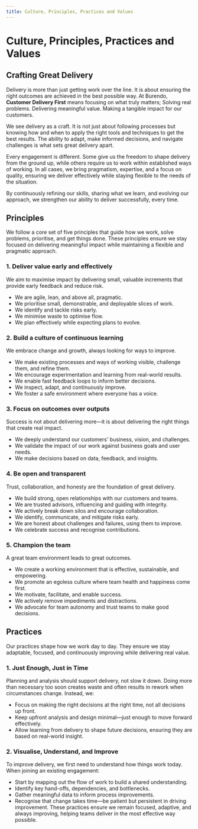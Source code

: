 ```yaml
---
title: Culture, Principles, Practices and Values
---
```

# Culture, Principles, Practices and Values

<!-- Our ways of working are shaped by a set of core principles, practices, and values that guide how we approach work, solve problems, and collaborate with each other. These are not just abstract ideas—they influence everything we do and help us make better decisions.

We have drawn inspiration from a wide range of movements, organisations, and individuals to define what matters most to us. While there are many influences, three stand out as fundamental to our thinking: The Agile Manifesto, Extreme Programming, and User Centred Design Principles.

These foundations help us balance flexibility with structure, ensuring we stay adaptable while maintaining high standards in everything we deliver.

## Principles 
These principles are drawn from the core influences that shape our approach. They reflect how we think about our work, make decisions, and collaborate to deliver the best outcomes.
### The Agile Manifesto values:
We embrace the core values of the Agile Manifesto, which prioritise flexibility, collaboration, and delivering real value:

* **Individuals and interactions** over processes and tools.
* **Working software** over comprehensive documentation.
* **Customer collaboration** over contract negotiation.
* **Responding to change** over following a plan.
  
These values remind us that the best results come from empowered teams working closely together, focusing on delivering working solutions, and staying adaptable to changing needs.

### The Extreme Programming values:
Extreme Programming (XP) reinforces our commitment to delivering high-quality software through collaboration, feedback, and continuous improvement:

* **Simplicity:** We will do what is needed, asked for and valuable, but no more.
* **Communication:**  We work as one team, communicating openly and frequently to find the best solutions together.
* **Feedback:**  We test and demonstrate our work early and often, listening carefully and adjusting based on what we learn.
* **Respect:** Every team member is valued, and we create an environment of mutual respect.
* **Courage:** We are honest about progress, challenges, and estimates, ensuring we build trust with our teams and customers.
  
These values help us create a culture where quality, collaboration, and continuous learning drive everything we do.

### User-Centered Design principles:
User-Centred Design (UCD) ensures we build solutions that truly work for the people who use them:
* **Users are involved in the design process from the very beginning:** Critical design decisions are evaluated based on how they work for end-users.
* **Clear alignment between business and user needs:** The team works to balance business goals with real user requirements, creating solutions that are both viable and valuable.
* **A continuous feedback loop:** We gather and analyse user feedback regularly, using it to refine and improve the product.
* **An iterative approach to design:** The user experience is always evolving. We introduce improvements incrementally, learning from real usage and adapting as we go.

By embedding these principles into our work, we ensure that our solutions are not just functional, but genuinely valuable and usable. -->
<!-- I don't think any of the above is necessary. THe below focuses on our values and experience learned on the job.  Applying what has made us successful, will make you successful.  The above is other peoples stuff, which moves us away from experience gained doing, to experience gained reading. -->

## Crafting Great Delivery
Delivery is more than just getting work over the line. It is about ensuring the right outcomes are achieved in the best possible way. At Burendo, **Customer Delivery First** means focusing on what truly matters; Solving real problems. Delivering meaningful value. Making a tangible impact for our customers.

We see delivery as a craft. It is not just about following processes but knowing how and when to apply the right tools and techniques to get the best results. The ability to adapt, make informed decisions, and navigate challenges is what sets great delivery apart.

Every engagement is different. Some give us the freedom to shape delivery from the ground up, while others require us to work within established ways of working. In all cases, we bring pragmatism, expertise, and a focus on quality, ensuring we deliver effectively while staying flexible to the needs of the situation.

By continuously refining our skills, sharing what we learn, and evolving our approach, we strengthen our ability to deliver successfully, every time.

## Principles

We follow a core set of five principles that guide how we work, solve problems, prioritise, and get things done. These principles ensure we stay focused on delivering meaningful impact while maintaining a flexible and pragmatic approach.

### 1. Deliver value early and effectively
We aim to maximise impact by delivering small, valuable increments that provide early feedback and reduce risk.

* We are agile, lean, and above all, pragmatic.
* We prioritise small, demonstrable, and deployable slices of work.
* We identify and tackle risks early.
* We minimise waste to optimise flow.
* We plan effectively while expecting plans to evolve.

### 2. Build a culture of continuous learning
We embrace change and growth, always looking for ways to improve.

* We make existing processes and ways of working visible, challenge them, and refine them.
* We encourage experimentation and learning from real-world results.
* We enable fast feedback loops to inform better decisions.
* We inspect, adapt, and continuously improve.
* We foster a safe environment where everyone has a voice.

### 3. Focus on outcomes over outputs
Success is not about delivering more—it is about delivering the right things that create real impact.

* We deeply understand our customers' business, vision, and challenges.
* We validate the impact of our work against business goals and user needs.
* We make decisions based on data, feedback, and insights.

### 4. Be open and transparent
Trust, collaboration, and honesty are the foundation of great delivery.

* We build strong, open relationships with our customers and teams.
* We are trusted advisors, influencing and guiding with integrity.
* We actively break down silos and encourage collaboration.
* We identify, communicate, and mitigate risks early.
* We are honest about challenges and failures, using them to improve.
* We celebrate success and recognise contributions.

### 5. Champion the team
A great team environment leads to great outcomes.

* We create a working environment that is effective, sustainable, and empowering.
* We promote an egoless culture where team health and happiness come first.
* We motivate, facilitate, and enable success.
* We actively remove impediments and distractions.
* We advocate for team autonomy and trust teams to make good decisions.

## Practices
Our practices shape how we work day to day. They ensure we stay adaptable, focused, and continuously improving while delivering real value.

### 1. Just Enough, Just in Time
Planning and analysis should support delivery, not slow it down. Doing more than necessary too soon creates waste and often results in rework when circumstances change. Instead, we:

* Focus on making the right decisions at the right time, not all decisions up front.
* Keep upfront analysis and design minimal—just enough to move forward effectively.
* Allow learning from delivery to shape future decisions, ensuring they are based on real-world insight.
### 2. Visualise, Understand, and Improve
To improve delivery, we first need to understand how things work today. When joining an existing engagement:

* Start by mapping out the flow of work to build a shared understanding.
* Identify key hand-offs, dependencies, and bottlenecks.
* Gather meaningful data to inform process improvements.
* Recognise that change takes time—be patient but persistent in driving improvement.
These practices ensure we remain focused, adaptive, and always improving, helping teams deliver in the most effective way possible.

<!-- I don't think any of the above is not true, but may want to rework it to being it inline with "Burendo Values" and wotnot.  Also tone of voice/POV -->
